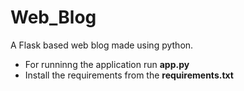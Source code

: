 # Web_Blog
A Flask based web blog made using python.  

* For runninng the application run **app.py**  
* Install the requirements from the **requirements.txt**
